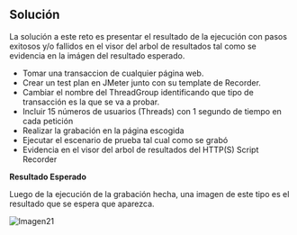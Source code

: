 ## Solución
  
La solución a este reto es presentar el resultado de la ejecución con pasos exitosos y/o fallidos en el visor del arbol de resultados tal como se evidencia en la imágen del resultado esperado.

- Tomar una transaccion de cualquier página web.
- Crear un test plan en JMeter junto con su template de Recorder.
- Cambiar el nombre del ThreadGroup identificando que tipo de transacción es la que se va a probar. 
- Incluir 15 números de usuarios (Threads) con 1 segundo de tiempo en cada petición
- Realizar la grabación en la página escogida
- Ejecutar el escenario de prueba tal cual como se grabó
- Evidencia en el visor del arbol de resultados del HTTP(S) Script Recorder

**Resultado Esperado**

Luego de la ejecución de la grabación hecha, una imagen de este tipo es el resultado que se espera que aparezca.

![Imagen21](https://user-images.githubusercontent.com/22419786/154822063-55146442-0899-4e66-b3bc-6695821b8a02.png)
